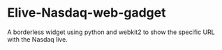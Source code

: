 # Elive-Nasdaq-web-gadget

A borderless widget using python and webkit2 to show the specific URL with the Nasdaq live.
